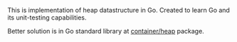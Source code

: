 This is implementation of heap datastructure in Go. Created to learn Go and its
unit-testing capabilities.

Better solution is in Go standard library at
[container/heap](https://golang.org/pkg/container/heap/) package.
